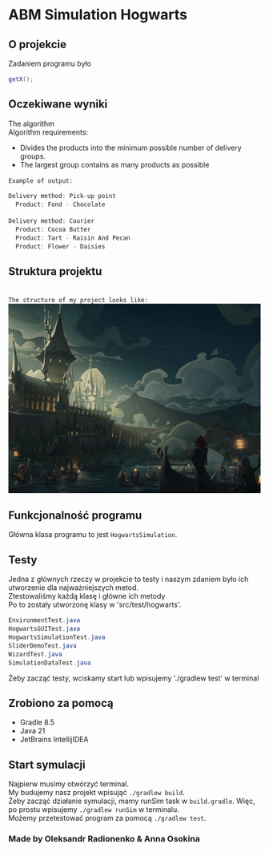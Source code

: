 # ABM Simulation Hogwarts

## O projekcie
Zadaniem programu było
```java
getX();
```

## Oczekiwane wyniki
The algorithm 
<br/>Algorithm requirements:
- Divides the products into the minimum possible number of delivery groups.
- The largest group contains as many products as possible

`Example of output:`
```java
Delivery method: Pick-up point
  Product: Fond - Chocolate

Delivery method: Courier
  Product: Cocoa Butter
  Product: Tart - Raisin And Pecan
  Product: Flower - Daisies
```

## Struktura projektu
<br/>`The structure of my project looks like:`
![](src/main/resources/hogwarts.png)


## Funkcjonalność programu
Główna klasa programu to jest `HogwartsSimulation`.


## Testy
Jedna z głównych rzeczy w projekcie to testy i naszym zdaniem było ich utworzenie dla najważniejszych metod.
<br/>Ztestowaliśmy każdą klasę i główne ich metody
<br/>Po to zostały utworzonę klasy w 'src/test/hogwarts'.
```java
EnvironmentTest.java
HogwartsGUITest.java
HogwartsSimulationTest.java
SliderDemoTest.java
WizardTest.java
SimulationDataTest.java
```
Żeby zacząć testy, wciskamy start lub wpisujemy './gradlew test' w terminal

## Zrobiono za pomocą
- Gradle 8.5
- Java 21
- JetBrains IntellijIDEA

## Start symulacji
Najpierw musimy otwórzyć terminal.
<br/>My budujemy nasz projekt wpisująć `./gradlew build`.
<br/>Żeby zacząć działanie symulacji, mamy runSim task w `build.gradle`. Więc, po prostu wpisujemy `./gradlew runSim` w terminalu.
<br/>Możemy przetestować program za pomocą `./gradlew test`.

### Made by Oleksandr Radionenko & Anna Osokina
